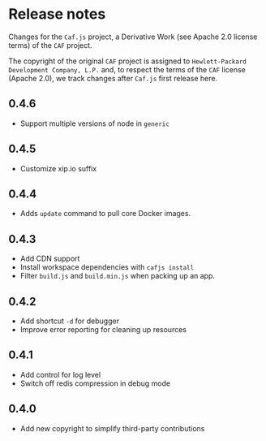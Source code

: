 # Release notes

Changes for the `Caf.js` project, a Derivative Work (see Apache 2.0 license terms) of the `CAF` project.

The  copyright of the original `CAF` project is assigned to `Hewlett-Packard Development Company, L.P.` and, to respect the terms of the `CAF` license (Apache 2.0), we track changes after `Caf.js` first release here.

## 0.4.6
- Support multiple versions of node in `generic`

## 0.4.5
- Customize xip.io suffix

## 0.4.4
- Adds `update` command to pull core Docker images.

## 0.4.3
- Add CDN support
- Install workspace dependencies with `cafjs install`
- Filter `build.js` and `build.min.js` when packing up an app.

## 0.4.2
 - Add shortcut `-d` for debugger
 - Improve error reporting for cleaning up resources

## 0.4.1
 - Add control for log level
 - Switch off redis compression in debug mode

## 0.4.0
 - Add new copyright to simplify third-party contributions
